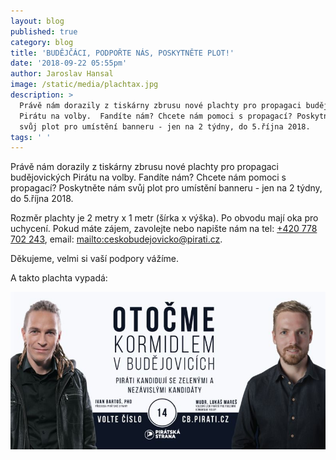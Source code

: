 ```yaml
---
layout: blog
published: true
category: blog
title: 'BUDĚJČÁCI, PODPOŘTE NÁS, POSKYTNĚTE PLOT!'
date: '2018-09-22 05:55pm'
author: Jaroslav Hansal
image: /static/media/plachtax.jpg
description: >
  Právě nám dorazily z tiskárny zbrusu nové plachty pro propagaci budějovických
  Pirátu na volby.  Fandíte nám? Chcete nám pomoci s propagací? Poskytněte nám
  svůj plot pro umístění banneru - jen na 2 týdny, do 5.října 2018. 
tags: ' '
---
```

Právě nám dorazily z tiskárny zbrusu nové plachty pro propagaci budějovických Pirátu na volby.  Fandíte nám? Chcete nám pomoci s propagací? Poskytněte nám svůj plot pro umístění banneru - jen na 2 týdny, do 5.října 2018. 

Rozměr plachty je 2 metry x 1 metr (šírka x výška). Po obvodu mají oka pro uchycení. Pokud máte zájem, zavolejte nebo napište nám na tel: [+420 778 702 243](tel:778702243), email: <mailto:ceskobudejovicko@pirati.cz>.

Děkujeme, velmi si vaší podpory vážíme.

A takto plachta vypadá:

![](/static/media/plachtapiratis.jpg)
